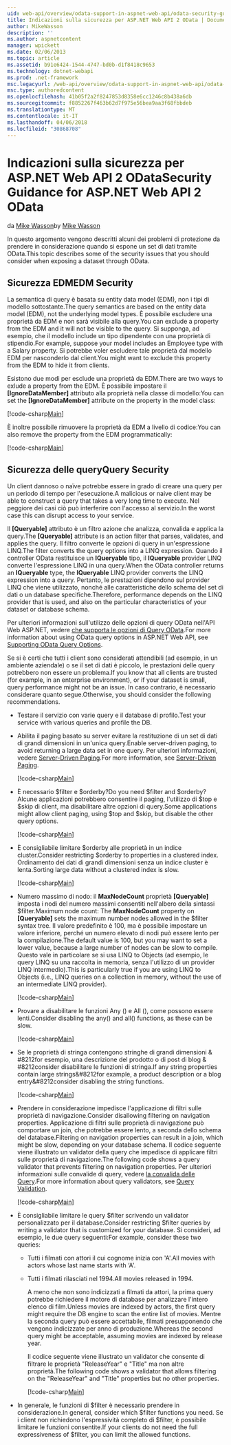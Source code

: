 ```yaml
---
uid: web-api/overview/odata-support-in-aspnet-web-api/odata-security-guidance
title: Indicazioni sulla sicurezza per ASP.NET Web API 2 OData | Documenti Microsoft
author: MikeWasson
description: ''
ms.author: aspnetcontent
manager: wpickett
ms.date: 02/06/2013
ms.topic: article
ms.assetid: b91e6424-1544-4747-bd0b-d1f8418c9653
ms.technology: dotnet-webapi
ms.prod: .net-framework
msc.legacyurl: /web-api/overview/odata-support-in-aspnet-web-api/odata-security-guidance
msc.type: authoredcontent
ms.openlocfilehash: 41b05f2a2f8247853d8358e6cc1246c8b438a6db
ms.sourcegitcommit: f8852267f463b62d7f975e56bea9aa3f68fbbdeb
ms.translationtype: MT
ms.contentlocale: it-IT
ms.lasthandoff: 04/06/2018
ms.locfileid: "30868708"
---
```

<a name="security-guidance-for-aspnet-web-api-2-odata"></a><span data-ttu-id="d5463-102">Indicazioni sulla sicurezza per ASP.NET Web API 2 OData</span><span class="sxs-lookup"><span data-stu-id="d5463-102">Security Guidance for ASP.NET Web API 2 OData</span></span>
====================
<span data-ttu-id="d5463-103">da [Mike Wasson](https://github.com/MikeWasson)</span><span class="sxs-lookup"><span data-stu-id="d5463-103">by [Mike Wasson](https://github.com/MikeWasson)</span></span>

<span data-ttu-id="d5463-104">In questo argomento vengono descritti alcuni dei problemi di protezione da prendere in considerazione quando si espone un set di dati tramite OData.</span><span class="sxs-lookup"><span data-stu-id="d5463-104">This topic describes some of the security issues that you should consider when exposing a dataset through OData.</span></span>

## <a name="edm-security"></a><span data-ttu-id="d5463-105">Sicurezza EDM</span><span class="sxs-lookup"><span data-stu-id="d5463-105">EDM Security</span></span>

<span data-ttu-id="d5463-106">La semantica di query è basata su entity data model (EDM), non i tipi di modello sottostante.</span><span class="sxs-lookup"><span data-stu-id="d5463-106">The query semantics are based on the entity data model (EDM), not the underlying model types.</span></span> <span data-ttu-id="d5463-107">È possibile escludere una proprietà da EDM e non sarà visibile alla query.</span><span class="sxs-lookup"><span data-stu-id="d5463-107">You can exclude a property from the EDM and it will not be visible to the query.</span></span> <span data-ttu-id="d5463-108">Si supponga, ad esempio, che il modello include un tipo dipendente con una proprietà di stipendio.</span><span class="sxs-lookup"><span data-stu-id="d5463-108">For example, suppose your model includes an Employee type with a Salary property.</span></span> <span data-ttu-id="d5463-109">Si potrebbe voler escludere tale proprietà dal modello EDM per nasconderlo dal client.</span><span class="sxs-lookup"><span data-stu-id="d5463-109">You might want to exclude this property from the EDM to hide it from clients.</span></span>

<span data-ttu-id="d5463-110">Esistono due modi per esclude una proprietà da EDM.</span><span class="sxs-lookup"><span data-stu-id="d5463-110">There are two ways to exlude a property from the EDM.</span></span> <span data-ttu-id="d5463-111">È possibile impostare il **[IgnoreDataMember]** attributo alla proprietà nella classe di modello:</span><span class="sxs-lookup"><span data-stu-id="d5463-111">You can set the **[IgnoreDataMember]** attribute on the property in the model class:</span></span>

[!code-csharp[Main](odata-security-guidance/samples/sample1.cs)]

<span data-ttu-id="d5463-112">È inoltre possibile rimuovere la proprietà da EDM a livello di codice:</span><span class="sxs-lookup"><span data-stu-id="d5463-112">You can also remove the property from the EDM programmatically:</span></span>

[!code-csharp[Main](odata-security-guidance/samples/sample2.cs)]

## <a name="query-security"></a><span data-ttu-id="d5463-113">Sicurezza delle query</span><span class="sxs-lookup"><span data-stu-id="d5463-113">Query Security</span></span>

<span data-ttu-id="d5463-114">Un client dannoso o naïve potrebbe essere in grado di creare una query per un periodo di tempo per l'esecuzione.</span><span class="sxs-lookup"><span data-stu-id="d5463-114">A malicious or naive client may be able to construct a query that takes a very long time to execute.</span></span> <span data-ttu-id="d5463-115">Nel peggiore dei casi ciò può interferire con l'accesso al servizio.</span><span class="sxs-lookup"><span data-stu-id="d5463-115">In the worst case this can disrupt access to your service.</span></span>

<span data-ttu-id="d5463-116">Il **[Queryable]** attributo è un filtro azione che analizza, convalida e applica la query.</span><span class="sxs-lookup"><span data-stu-id="d5463-116">The **[Queryable]** attribute is an action filter that parses, validates, and applies the query.</span></span> <span data-ttu-id="d5463-117">Il filtro converte le opzioni di query in un'espressione LINQ.</span><span class="sxs-lookup"><span data-stu-id="d5463-117">The filter converts the query options into a LINQ expression.</span></span> <span data-ttu-id="d5463-118">Quando il controller OData restituisce un **IQueryable** tipo, il **IQueryable** provider LINQ converte l'espressione LINQ in una query.</span><span class="sxs-lookup"><span data-stu-id="d5463-118">When the OData controller returns an **IQueryable** type, the **IQueryable** LINQ provider converts the LINQ expression into a query.</span></span> <span data-ttu-id="d5463-119">Pertanto, le prestazioni dipendono sul provider LINQ che viene utilizzato, nonché alle caratteristiche dello schema del set di dati o un database specifiche.</span><span class="sxs-lookup"><span data-stu-id="d5463-119">Therefore, performance depends on the LINQ provider that is used, and also on the particular characteristics of your dataset or database schema.</span></span>

<span data-ttu-id="d5463-120">Per ulteriori informazioni sull'utilizzo delle opzioni di query OData nell'API Web ASP.NET, vedere [che supporta le opzioni di Query OData](supporting-odata-query-options.md).</span><span class="sxs-lookup"><span data-stu-id="d5463-120">For more information about using OData query options in ASP.NET Web API, see [Supporting OData Query Options](supporting-odata-query-options.md).</span></span>

<span data-ttu-id="d5463-121">Se si è certi che tutti i client sono considerati attendibili (ad esempio, in un ambiente aziendale) o se il set di dati è piccolo, le prestazioni delle query potrebbero non essere un problema.</span><span class="sxs-lookup"><span data-stu-id="d5463-121">If you know that all clients are trusted (for example, in an enterprise environment), or if your dataset is small, query performance might not be an issue.</span></span> <span data-ttu-id="d5463-122">In caso contrario, è necessario considerare quanto segue.</span><span class="sxs-lookup"><span data-stu-id="d5463-122">Otherwise, you should consider the following recommendations.</span></span>

- <span data-ttu-id="d5463-123">Testare il servizio con varie query e il database di profilo.</span><span class="sxs-lookup"><span data-stu-id="d5463-123">Test your service with various queries and profile the DB.</span></span>
- <span data-ttu-id="d5463-124">Abilita il paging basato su server evitare la restituzione di un set di dati di grandi dimensioni in un'unica query.</span><span class="sxs-lookup"><span data-stu-id="d5463-124">Enable server-driven paging, to avoid returning a large data set in one query.</span></span> <span data-ttu-id="d5463-125">Per ulteriori informazioni, vedere [Server-Driven Paging](supporting-odata-query-options.md#server-paging).</span><span class="sxs-lookup"><span data-stu-id="d5463-125">For more information, see [Server-Driven Paging](supporting-odata-query-options.md#server-paging).</span></span> 

    [!code-csharp[Main](odata-security-guidance/samples/sample3.cs)]
- <span data-ttu-id="d5463-126">È necessario $filter e $orderby?</span><span class="sxs-lookup"><span data-stu-id="d5463-126">Do you need $filter and $orderby?</span></span> <span data-ttu-id="d5463-127">Alcune applicazioni potrebbero consentire il paging, l'utilizzo di $top e $skip di client, ma disabilitare altre opzioni di query.</span><span class="sxs-lookup"><span data-stu-id="d5463-127">Some applications might allow client paging, using $top and $skip, but disable the other query options.</span></span> 

    [!code-csharp[Main](odata-security-guidance/samples/sample4.cs)]
- <span data-ttu-id="d5463-128">È consigliabile limitare $orderby alle proprietà in un indice cluster.</span><span class="sxs-lookup"><span data-stu-id="d5463-128">Consider restricting $orderby to properties in a clustered index.</span></span> <span data-ttu-id="d5463-129">Ordinamento dei dati di grandi dimensioni senza un indice cluster è lenta.</span><span class="sxs-lookup"><span data-stu-id="d5463-129">Sorting large data without a clustered index is slow.</span></span> 

    [!code-csharp[Main](odata-security-guidance/samples/sample5.cs)]
- <span data-ttu-id="d5463-130">Numero massimo di nodo: il **MaxNodeCount** proprietà **[Queryable]** imposta i nodi del numero massimi consentiti nell'albero della sintassi $filter.</span><span class="sxs-lookup"><span data-stu-id="d5463-130">Maximum node count: The **MaxNodeCount** property on **[Queryable]** sets the maximum number nodes allowed in the $filter syntax tree.</span></span> <span data-ttu-id="d5463-131">Il valore predefinito è 100, ma è possibile impostare un valore inferiore, perché un numero elevato di nodi può essere lento per la compilazione.</span><span class="sxs-lookup"><span data-stu-id="d5463-131">The default value is 100, but you may want to set a lower value, because a large number of nodes can be slow to compile.</span></span> <span data-ttu-id="d5463-132">Questo vale in particolare se si usa LINQ to Objects (ad esempio, le query LINQ su una raccolta in memoria, senza l'utilizzo di un provider LINQ intermedio).</span><span class="sxs-lookup"><span data-stu-id="d5463-132">This is particularly true if you are using LINQ to Objects (i.e., LINQ queries on a collection in memory, without the use of an intermediate LINQ provider).</span></span> 

    [!code-csharp[Main](odata-security-guidance/samples/sample6.cs)]
- <span data-ttu-id="d5463-133">Provare a disabilitare le funzioni Any () e All (), come possono essere lenti.</span><span class="sxs-lookup"><span data-stu-id="d5463-133">Consider disabling the any() and all() functions, as these can be slow.</span></span> 

    [!code-csharp[Main](odata-security-guidance/samples/sample7.cs)]
- <span data-ttu-id="d5463-134">Se le proprietà di stringa contengono stringhe di grandi dimensioni & #8212for esempio, una descrizione del prodotto o di post di blog & #8212consider disabilitare le funzioni di stringa.</span><span class="sxs-lookup"><span data-stu-id="d5463-134">If any string properties contain large strings&#8212for example, a product description or a blog entry&#8212consider disabling the string functions.</span></span> 

    [!code-csharp[Main](odata-security-guidance/samples/sample8.cs)]
- <span data-ttu-id="d5463-135">Prendere in considerazione impedisce l'applicazione di filtri sulle proprietà di navigazione.</span><span class="sxs-lookup"><span data-stu-id="d5463-135">Consider disallowing filtering on navigation properties.</span></span> <span data-ttu-id="d5463-136">Applicazione di filtri sulle proprietà di navigazione può comportare un join, che potrebbe essere lento, a seconda dello schema del database.</span><span class="sxs-lookup"><span data-stu-id="d5463-136">Filtering on navigation properties can result in a join, which might be slow, depending on your database schema.</span></span> <span data-ttu-id="d5463-137">Il codice seguente viene illustrato un validator della query che impedisce di applicare filtri sulle proprietà di navigazione.</span><span class="sxs-lookup"><span data-stu-id="d5463-137">The following code shows a query validator that prevents filtering on navigation properties.</span></span> <span data-ttu-id="d5463-138">Per ulteriori informazioni sulle convalide di query, vedere [la convalida delle Query](supporting-odata-query-options.md#query-validation).</span><span class="sxs-lookup"><span data-stu-id="d5463-138">For more information about query validators, see [Query Validation](supporting-odata-query-options.md#query-validation).</span></span> 

    [!code-csharp[Main](odata-security-guidance/samples/sample9.cs)]
- <span data-ttu-id="d5463-139">È consigliabile limitare le query $filter scrivendo un validator personalizzato per il database.</span><span class="sxs-lookup"><span data-stu-id="d5463-139">Consider restricting $filter queries by writing a validator that is customized for your database.</span></span> <span data-ttu-id="d5463-140">Si consideri, ad esempio, le due query seguenti:</span><span class="sxs-lookup"><span data-stu-id="d5463-140">For example, consider these two queries:</span></span> 

  - <span data-ttu-id="d5463-141">Tutti i filmati con attori il cui cognome inizia con 'A'.</span><span class="sxs-lookup"><span data-stu-id="d5463-141">All movies with actors whose last name starts with ‘A'.</span></span>
  - <span data-ttu-id="d5463-142">Tutti i filmati rilasciati nel 1994.</span><span class="sxs-lookup"><span data-stu-id="d5463-142">All movies released in 1994.</span></span>

    <span data-ttu-id="d5463-143">A meno che non sono indicizzati a filmati da attori, la prima query potrebbe richiedere il motore di database per analizzare l'intero elenco di film.</span><span class="sxs-lookup"><span data-stu-id="d5463-143">Unless movies are indexed by actors, the first query might require the DB engine to scan the entire list of movies.</span></span> <span data-ttu-id="d5463-144">Mentre la seconda query può essere accettabile, filmati presupponendo che vengono indicizzate per anno di produzione.</span><span class="sxs-lookup"><span data-stu-id="d5463-144">Whereas the second query might be acceptable, assuming movies are indexed by release year.</span></span>

    <span data-ttu-id="d5463-145">Il codice seguente viene illustrato un validator che consente di filtrare le proprietà "ReleaseYear" e "Title" ma non altre proprietà.</span><span class="sxs-lookup"><span data-stu-id="d5463-145">The following code shows a validator that allows filtering on the "ReleaseYear" and "Title" properties but no other properties.</span></span>

    [!code-csharp[Main](odata-security-guidance/samples/sample10.cs)]
- <span data-ttu-id="d5463-146">In generale, le funzioni di $filter è necessario prendere in considerazione.</span><span class="sxs-lookup"><span data-stu-id="d5463-146">In general, consider which $filter functions you need.</span></span> <span data-ttu-id="d5463-147">Se i client non richiedono l'espressività completo di $filter, è possibile limitare le funzioni consentite.</span><span class="sxs-lookup"><span data-stu-id="d5463-147">If your clients do not need the full expressiveness of $filter, you can limit the allowed functions.</span></span>

